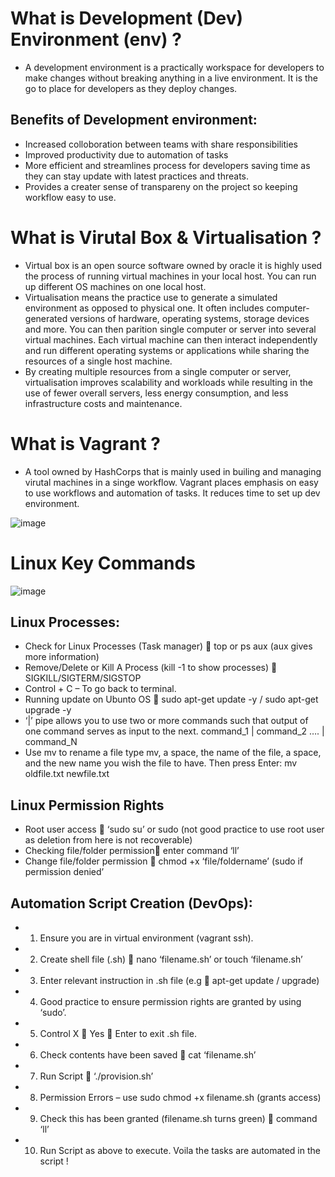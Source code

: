 # What is Development (Dev) Environment (env) ?
- A development environment is a practically workspace for developers to make changes without breaking anything in a live environment. It is the go to place for developers as they deploy changes. 
## Benefits of Development environment:
- Increased colloboration between teams with share responsibilities
- Improved productivity due to automation of tasks
-  More efficient and streamlines process for developers saving time as they can stay update with latest practices and threats.
-  Provides a creater sense of transpareny on the project so keeping workflow easy to use.
# What is Virutal Box & Virtualisation ?
- Virtual box is an open source software owned by oracle it is highly used the process of running virtual machines in your local host. You can run up different OS machines on one local host. 
- Virtualisation means the practice use to generate a simulated environment as opposed to physical one. It often includes computer-generated versions of hardware, operating systems, storage devices and more. You can then parition single computer or server into several virtual machines. Each virtual machine can then interact independently and run different operating systems or applications while sharing the resources of a single host machine.
- By creating multiple resources from a single computer or server, virtualisation improves scalability and workloads while resulting in the use of fewer overall servers, less energy consumption, and less infrastructure costs and maintenance.

# What is Vagrant ?
- A tool owned by HashCorps that is mainly used in builing and managing virutal machines in a singe workflow. Vagrant places emphasis on easy to use workflows and automation of tasks. It reduces time to set up dev environment. 

![image](https://user-images.githubusercontent.com/97620055/184310983-635bb3d1-1bb0-41b6-9223-b3c1ec1d9975.png)

# Linux Key Commands
![image](https://user-images.githubusercontent.com/97620055/184311189-0574095a-f8ca-464b-a30f-b947d6d794a0.png)

## Linux Processes:
-	Check for Linux Processes (Task manager)  top or ps aux (aux gives more information)
-	Remove/Delete or Kill A Process (kill -1 to show processes)  SIGKILL/SIGTERM/SIGSTOP 
-	Control + C – To go back to terminal. 
-	Running update on Ubunto OS  sudo apt-get update -y / sudo apt-get upgrade -y 
-	‘|’ pipe allows you to use two or more commands such that output of one command serves as input to the next.    command_1 | command_2 …. | command_N  
- Use mv to rename a file type mv, a space, the name of the file, a space, and the new name you wish the file to have. Then press Enter: mv oldfile.txt newfile.txt

## Linux Permission Rights
-	Root user access  ‘sudo su’ or sudo (not good practice to use root user as deletion from here is not recoverable)
-	Checking file/folder permission enter command ‘ll’
-	Change file/folder permission  chmod +x ‘file/foldername’ (sudo if permission denied’

## Automation Script Creation (DevOps): 
- 1.	Ensure you are in virtual environment (vagrant ssh).
- 2.	Create shell file (.sh)  nano ‘filename.sh’ or touch ‘filename.sh’
- 3.	Enter relevant instruction in .sh file (e.g  apt-get update / upgrade)
- 4.	Good practice to ensure permission rights are granted by using ‘sudo’.
- 5.	Control X  Yes  Enter to exit .sh file.
- 6.	Check contents have been saved  cat ‘filename.sh’
- 7.	Run Script  ‘./provision.sh’
- 8.	Permission Errors – use sudo chmod +x filename.sh (grants access)
- 9.	Check this has been granted (filename.sh turns green)  command ‘ll’
- 10.	Run Script as above to execute. Voila the tasks are automated in the script ! 
